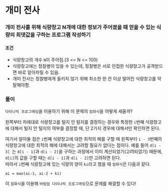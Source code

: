 # 개미 전사
### 개미 전사를 위해 식량창고 N개에 대한 정보가 주어졌을 때 얻을 수 있는 식량의 최댓값을 구하는 프로그램 작성하기
#### 조건
- 식량창고의 개수 ```N```이 주어짐.(3 <= N <= 100)
- 식량창고에는 정찰병이 있을 수 있는데, 정찰병은 서로 인접한 식량창고가 공격받으면 바로 알아차릴 수 있음.
- 개미 전사는 정찰병에게 들키지 않기 위해 최소한 한 칸 이상 떨어진 식량창고를 약탈해야함.
### 풀이  
```다이나믹 프로그래밍```을 이용하기 위해 이 문제의 ```점화식```을 어떻게 세울까?   

왼쪽부터 차례대로 식량창고를 털지 안 털지를 결정하는 경우와 특정한 ```i```번째 식량창고에 대해서 털지 안 털지의 여부를 결정할 때, 단 2가지 경우에 대해서만 확인하면 된다.  

여기서 알아둘 점은 ```i```번째 식량창고에 대한 최적의 해를 구할 때 왼쪽부터 ```i - 3```번째의 식량창고에 대한 최적의 해에 대해서는 고려할 필요가 없다는 점이다. 예를 들어 ```d[i - 3] ```는 ```d[i - 1]```과 ```d[i - 2]```을 구하는 과정에서 이미 계산되었기(고려되었기) 때문에, ```d[i]```의 값을 구할 때는 ```d[i - 1]```과 ```d[i - 2]```만 고려하면 된다.  
따라서 ```i```번째 식량창고에 있는 식량의 양이 ```ki```라고 했을 때 ```점화식```은 다음과 같다.
```
ai = max(ai-1, ai-2 + ki)
```
이 ```점화식```을 이용해 ```바텀업 다이나믹 프로그래밍```으로 문제를 해결할 수 있다!
